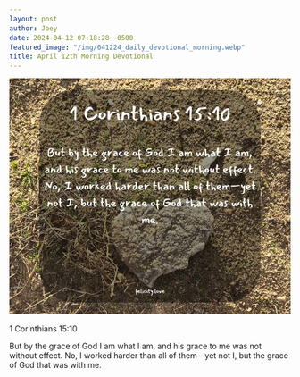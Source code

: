 ```yaml
---
layout: post
author: Joey
date: 2024-04-12 07:18:28 -0500
featured_image: "/img/041224_daily_devotional_morning.webp"
title: April 12th Morning Devotional
---
```


[![April 12th 2024 - Morning Devotional](/img/041224_daily_devotional_morning.webp)](/img/041224_daily_devotional_morning.webp)

1 Corinthians 15:10

But by the grace of God I am what I am, and his grace to me was not without effect. No, I worked harder than all of them—yet not I, but the grace of God that was with me.